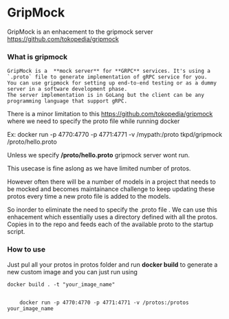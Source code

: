 # GripMock
GripMock is an enhacement to the gripmock server https://github.com/tokopedia/gripmock

### What is gripmock
```
GripMock is a  **mock server** for **GRPC** services. It's using a `.proto` file to generate implementation of gRPC service for you.
You can use gripmock for setting up end-to-end testing or as a dummy server in a software development phase.
The server implementation is in GoLang but the client can be any programming language that support gRPC.
```

There is a minor limitation to this https://github.com/tokopedia/gripmock where we need to specify the proto file while running docker

Ex: docker run -p 4770:4770 -p 4771:4771 -v /mypath:/proto tkpd/gripmock /proto/hello.proto


Unless we specify **/proto/hello.proto** gripmock server wont run.

This usecase is fine aslong as we have limited number of protos.

However often there will be a number of models in a project that needs to be mocked and becomes maintainance challenge to keep updating these protos every time a new proto file is added to the models.

So inorder to eliminate the need to specify the .proto file . We can use this enhacement which essentially uses a directory defined with all the protos. Copies in to the repo and feeds each of the available proto to the startup script.


### How to use

Just pul all your protos in protos folder and run **docker build** to generate a new custom image and you can just run using 

```
docker build . -t "your_image_name"
```
```
    
    docker run -p 4770:4770 -p 4771:4771 -v /protos:/protos your_image_name
    
```
